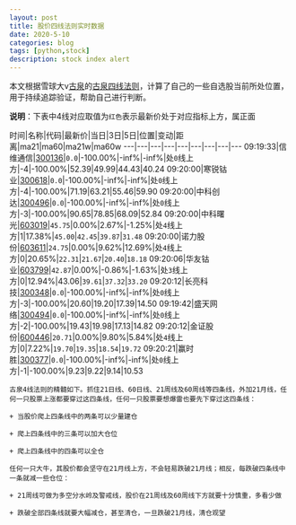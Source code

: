 ```yaml
---
layout: post
title: 股价四线法则实时数据
date: 2020-5-10
categories: blog
tags: [python,stock]
description: stock index alert
---
```



本文根据雪球大v[古泉](https://xueqiu.com/u/7148646888)的[古泉四线法则](https://xueqiu.com/7148646888/130498192)，计算了自己的一些自选股当前所处位置，用于持续追踪验证，帮助自己进行判断。

**说明**：下表中4线对应取值为`红色`表示最新价处于对应指标上方，属正面

时间|名称|代码|最新价|当日|3日|5日|位置|变动|距离|ma21|ma60|ma21w|ma60w
---|---|---|---|---|---|---|---|---
09:19:33|信维通信|[300136](https://xueqiu.com/S/SZ300136)|`0.0`|-100.00%|-inf%|-inf%|处`0`线上方|-4|-100.00%|52.39|49.99|44.43|40.24
09:20:00|寒锐钴业|[300618](https://xueqiu.com/S/SZ300618)|`0.0`|-100.00%|-inf%|-inf%|处`0`线上方|-4|-100.00%|71.19|63.21|55.46|59.90
09:20:00|中科创达|[300496](https://xueqiu.com/S/SZ300496)|`0.0`|-100.00%|-inf%|-inf%|处`0`线上方|-3|-100.00%|90.65|78.85|68.09|52.84
09:20:00|中科曙光|[603019](https://xueqiu.com/S/SH603019)|`45.75`|0.00%|2.67%|-1.25%|处`4`线上方|1|17.38%|`45.00`|`42.45`|`39.87`|`31.48`
09:20:00|诺力股份|[603611](https://xueqiu.com/S/SH603611)|`24.75`|0.00%|9.62%|12.69%|处`4`线上方|0|20.65%|`22.31`|`21.67`|`20.40`|`18.18`
09:20:06|华友钴业|[603799](https://xueqiu.com/S/SH603799)|`42.87`|0.00%|-0.86%|-1.63%|处`3`线上方|0|12.94%|43.06|`39.61`|`37.32`|`33.20`
09:20:12|长亮科技|[300348](https://xueqiu.com/S/SZ300348)|`0.0`|-100.00%|-inf%|-inf%|处`0`线上方|-3|-100.00%|20.60|19.20|17.39|14.50
09:19:42|盛天网络|[300494](https://xueqiu.com/S/SZ300494)|`0.0`|-100.00%|-inf%|-inf%|处`0`线上方|-2|-100.00%|19.43|19.98|17.13|14.82
09:20:12|金证股份|[600446](https://xueqiu.com/S/SH600446)|`20.71`|0.00%|9.80%|5.84%|处`4`线上方|0|7.22%|`19.70`|`19.35`|`18.54`|`19.72`
09:20:21|赢时胜|[300377](https://xueqiu.com/S/SZ300377)|`0.0`|-100.00%|-inf%|-inf%|处`0`线上方|-1|-100.00%|9.23|9.22|9.14|10.53

```
古泉4线法则的精髓如下。抓住21日线、60日线、21周线及60周线等四条线，外加21月线，任何一只股票上涨都要穿过这四条线，任何一只股票要想爆雷也要先下穿过这四条线：

+ 当股价爬上四条线中的两条可以少量建仓

+ 爬上四条线中的三条可以加大仓位

+ 爬上四条线中的四条可以全仓

任何一只大牛，其股价都会坚守在21月线上方，不会轻易跌破21月线；相反，每跌破四条线中一条就减一些仓位：

+ 21周线可做为多空分水岭及警戒线，股价在21周线及60周线下方就要十分慎重，多看少做

+ 跌破全部四条线就要大幅减仓，甚至清仓，一旦跌破21月线，清仓观望
```